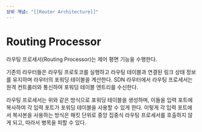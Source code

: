 ```yaml
---
상위 개념: "[[Router Architecture]]"
---
```

# Routing Processor
라우팅 프로세서(Routing Processor)는 제어 평면 기능을 수행한다. 

기존의 라우터들은 라우팅 프로토코를 실행하고 라우팅 테이블과 연결된 링크 상태 정보를 유지하며 라우터의 포워딩 테이블을 계산한다. SDN 라우터에서 라우팅 프로세서는 원격 컨트롤러와 통신하여 포워딩 테이블 엔트리를 수신한다.

라우팅 프로세서는 위와 같은 방식으로 포워딩 테이블을 생성하며, 이들을 입력 포트에 복사하여 각 입력 포트가 포워딩 테이블을 사용할 수 있게 한다. 이렇게 각 입력 포트에서 복사본을 사용하는 방식은 패킷 단위로 중앙 집중식 라우팅 프로세서를 호출하지 않게 되고, 따라서 병목을 피할 수 있다.